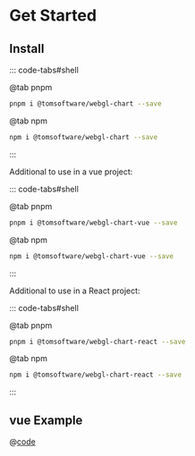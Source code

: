# Get Started

## Install

::: code-tabs#shell

@tab pnpm
```bash
pnpm i @tomsoftware/webgl-chart --save
```

@tab npm
```bash
npm i @tomsoftware/webgl-chart --save
```
:::

Additional to use in a vue project:

::: code-tabs#shell

@tab pnpm
```bash
pnpm i @tomsoftware/webgl-chart-vue --save
```

@tab npm
```bash
npm i @tomsoftware/webgl-chart-vue --save
```
:::

Additional to use in a React project:

::: code-tabs#shell

@tab pnpm
```bash
pnpm i @tomsoftware/webgl-chart-react --save
```

@tab npm
```bash
npm i @tomsoftware/webgl-chart-react --save
```
:::



## vue Example
@[code](../examples/example-showcase.vue)

